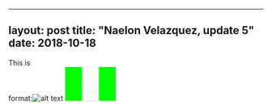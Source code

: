  ---
layout: post
title: "Naelon Velazquez, update 5"
date: 2018-10-18
---

This is  
format:![alt text](url)
![my flag of nigeria.](images/FLAG.png)
